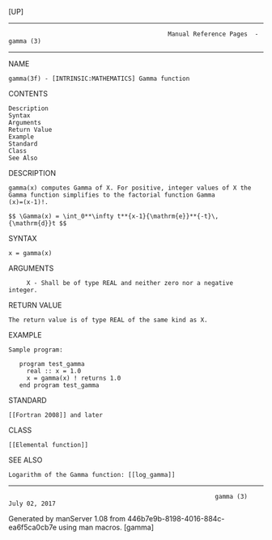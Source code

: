 [UP]

-----------------------------------------------------------------------------------------------------------------------------------
                                                Manual Reference Pages  - gamma (3)
-----------------------------------------------------------------------------------------------------------------------------------
                                                                 
NAME

    gamma(3f) - [INTRINSIC:MATHEMATICS] Gamma function

CONTENTS

    Description
    Syntax
    Arguments
    Return Value
    Example
    Standard
    Class
    See Also

DESCRIPTION

    gamma(x) computes Gamma of X. For positive, integer values of X the Gamma function simplifies to the factorial function Gamma
    (x)=(x-1)!.

    $$ \Gamma(x) = \int_0**\infty t**{x-1}{\mathrm{e}}**{-t}\,{\mathrm{d}}t $$

SYNTAX

    x = gamma(x)

ARGUMENTS

         X - Shall be of type REAL and neither zero nor a negative integer.

RETURN VALUE

    The return value is of type REAL of the same kind as X.

EXAMPLE

    Sample program:

       program test_gamma
         real :: x = 1.0
         x = gamma(x) ! returns 1.0
       end program test_gamma



STANDARD

    [[Fortran 2008]] and later

CLASS

    [[Elemental function]]

SEE ALSO

    Logarithm of the Gamma function: [[log_gamma]]

-----------------------------------------------------------------------------------------------------------------------------------

                                                             gamma (3)                                                July 02, 2017

Generated by manServer 1.08 from 446b7e9b-8198-4016-884c-ea6f5ca0cb7e using man macros.
                                                              [gamma]
